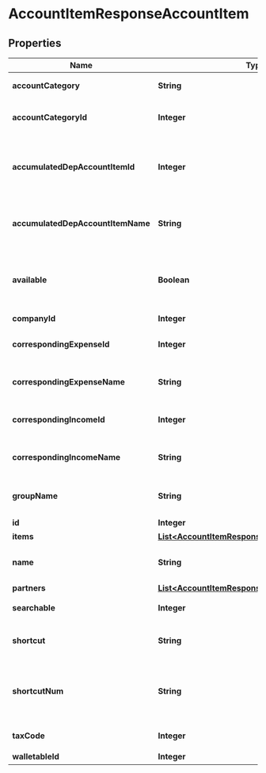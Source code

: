 

# AccountItemResponseAccountItem


## Properties

Name | Type | Description | Notes
------------ | ------------- | ------------- | -------------
**accountCategory** | **String** | 勘定科目カテゴリー | 
**accountCategoryId** | **Integer** | 勘定科目のカテゴリーID | 
**accumulatedDepAccountItemId** | **Integer** | 減価償却累計額勘定科目ID（法人のみ利用可能） |  [optional]
**accumulatedDepAccountItemName** | **String** | 減価償却累計額勘定科目（法人のみ利用可能） |  [optional]
**available** | **Boolean** | 勘定科目の使用設定（true: 使用する、false: 使用しない） | 
**companyId** | **Integer** | 事業所ID | 
**correspondingExpenseId** | **Integer** | 支出取引相手勘定科目ID |  [optional]
**correspondingExpenseName** | **String** | 支出取引相手勘定科目名 |  [optional]
**correspondingIncomeId** | **Integer** | 収入取引相手勘定科目ID |  [optional]
**correspondingIncomeName** | **String** | 収入取引相手勘定科目名 |  [optional]
**groupName** | **String** | 決算書表示名（小カテゴリー） |  [optional]
**id** | **Integer** | 勘定科目ID | 
**items** | [**List&lt;AccountItemResponseAccountItemItems&gt;**](AccountItemResponseAccountItemItems.md) |  |  [optional]
**name** | **String** | 勘定科目名 (30文字以内) | 
**partners** | [**List&lt;AccountItemResponseAccountItemPartners&gt;**](AccountItemResponseAccountItemPartners.md) |  |  [optional]
**searchable** | **Integer** | 検索可能:2, 検索不可：3 | 
**shortcut** | **String** | ショートカット1 (20文字以内) |  [optional]
**shortcutNum** | **String** | ショートカット2(勘定科目コード) (20文字以内) |  [optional]
**taxCode** | **Integer** | 税区分コード | 
**walletableId** | **Integer** | 口座ID | 



